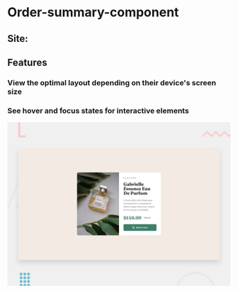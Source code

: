 # Order-summary-component

## Site: 

## Features

### View the optimal layout depending on their device's screen size
### See hover and focus states for interactive elements

![Getting Started](./design/desktop-preview.jpg)